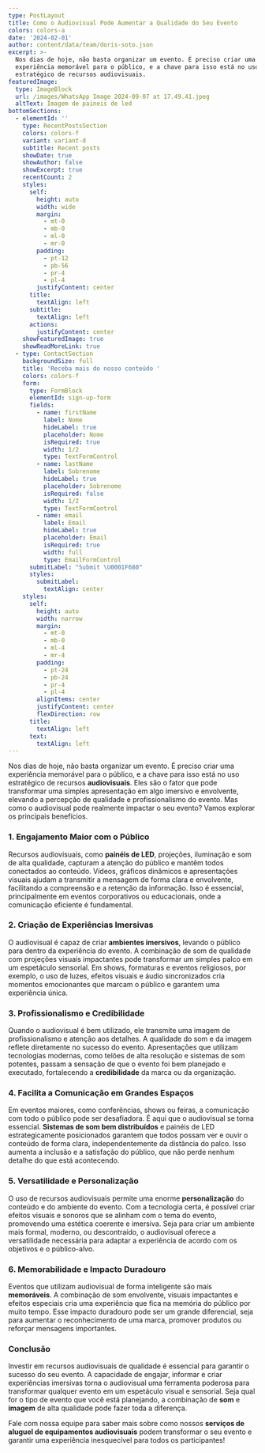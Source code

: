 ```yaml
---
type: PostLayout
title: Como o Audiovisual Pode Aumentar a Qualidade do Seu Evento
colors: colors-a
date: '2024-02-01'
author: content/data/team/doris-soto.json
excerpt: >-
  Nos dias de hoje, não basta organizar um evento. É preciso criar uma
  experiência memorável para o público, e a chave para isso está no uso
  estratégico de recursos audiovisuais.
featuredImage:
  type: ImageBlock
  url: /images/WhatsApp Image 2024-09-07 at 17.49.41.jpeg
  altText: Imagem de paineis de led
bottomSections:
  - elementId: ''
    type: RecentPostsSection
    colors: colors-f
    variant: variant-d
    subtitle: Recent posts
    showDate: true
    showAuthor: false
    showExcerpt: true
    recentCount: 2
    styles:
      self:
        height: auto
        width: wide
        margin:
          - mt-0
          - mb-0
          - ml-0
          - mr-0
        padding:
          - pt-12
          - pb-56
          - pr-4
          - pl-4
        justifyContent: center
      title:
        textAlign: left
      subtitle:
        textAlign: left
      actions:
        justifyContent: center
    showFeaturedImage: true
    showReadMoreLink: true
  - type: ContactSection
    backgroundSize: full
    title: 'Receba mais do nosso conteúdo '
    colors: colors-f
    form:
      type: FormBlock
      elementId: sign-up-form
      fields:
        - name: firstName
          label: Nome
          hideLabel: true
          placeholder: Nome
          isRequired: true
          width: 1/2
          type: TextFormControl
        - name: lastName
          label: Sobrenome
          hideLabel: true
          placeholder: Sobrenome
          isRequired: false
          width: 1/2
          type: TextFormControl
        - name: email
          label: Email
          hideLabel: true
          placeholder: Email
          isRequired: true
          width: full
          type: EmailFormControl
      submitLabel: "Submit \U0001F680"
      styles:
        submitLabel:
          textAlign: center
    styles:
      self:
        height: auto
        width: narrow
        margin:
          - mt-0
          - mb-0
          - ml-4
          - mr-4
        padding:
          - pt-24
          - pb-24
          - pr-4
          - pl-4
        alignItems: center
        justifyContent: center
        flexDirection: row
      title:
        textAlign: left
      text:
        textAlign: left
---
```

Nos dias de hoje, não basta organizar um evento. É preciso criar uma experiência memorável para o público, e a chave para isso está no uso estratégico de recursos **audiovisuais**. Eles são o fator que pode transformar uma simples apresentação em algo imersivo e envolvente, elevando a percepção de qualidade e profissionalismo do evento. Mas como o audiovisual pode realmente impactar o seu evento? Vamos explorar os principais benefícios.

### 1. **Engajamento Maior com o Público**

Recursos audiovisuais, como **painéis de LED**, projeções, iluminação e som de alta qualidade, capturam a atenção do público e mantêm todos conectados ao conteúdo. Vídeos, gráficos dinâmicos e apresentações visuais ajudam a transmitir a mensagem de forma clara e envolvente, facilitando a compreensão e a retenção da informação. Isso é essencial, principalmente em eventos corporativos ou educacionais, onde a comunicação eficiente é fundamental.

### 2. **Criação de Experiências Imersivas**

O audiovisual é capaz de criar **ambientes imersivos**, levando o público para dentro da experiência do evento. A combinação de som de qualidade com projeções visuais impactantes pode transformar um simples palco em um espetáculo sensorial. Em shows, formaturas e eventos religiosos, por exemplo, o uso de luzes, efeitos visuais e áudio sincronizados cria momentos emocionantes que marcam o público e garantem uma experiência única.

### 3. **Profissionalismo e Credibilidade**

Quando o audiovisual é bem utilizado, ele transmite uma imagem de profissionalismo e atenção aos detalhes. A qualidade do som e da imagem reflete diretamente no sucesso do evento. Apresentações que utilizam tecnologias modernas, como telões de alta resolução e sistemas de som potentes, passam a sensação de que o evento foi bem planejado e executado, fortalecendo a **credibilidade** da marca ou da organização.

### 4. **Facilita a Comunicação em Grandes Espaços**

Em eventos maiores, como conferências, shows ou feiras, a comunicação com todo o público pode ser desafiadora. É aqui que o audiovisual se torna essencial. **Sistemas de som bem distribuídos** e painéis de LED estrategicamente posicionados garantem que todos possam ver e ouvir o conteúdo de forma clara, independentemente da distância do palco. Isso aumenta a inclusão e a satisfação do público, que não perde nenhum detalhe do que está acontecendo.

### 5. **Versatilidade e Personalização**

O uso de recursos audiovisuais permite uma enorme **personalização** do conteúdo e do ambiente do evento. Com a tecnologia certa, é possível criar efeitos visuais e sonoros que se alinham com o tema do evento, promovendo uma estética coerente e imersiva. Seja para criar um ambiente mais formal, moderno, ou descontraído, o audiovisual oferece a versatilidade necessária para adaptar a experiência de acordo com os objetivos e o público-alvo.

### 6. **Memorabilidade e Impacto Duradouro**

Eventos que utilizam audiovisual de forma inteligente são mais **memoráveis**. A combinação de som envolvente, visuais impactantes e efeitos especiais cria uma experiência que fica na memória do público por muito tempo. Esse impacto duradouro pode ser um grande diferencial, seja para aumentar o reconhecimento de uma marca, promover produtos ou reforçar mensagens importantes.

### Conclusão

Investir em recursos audiovisuais de qualidade é essencial para garantir o sucesso do seu evento. A capacidade de engajar, informar e criar experiências imersivas torna o audiovisual uma ferramenta poderosa para transformar qualquer evento em um espetáculo visual e sensorial. Seja qual for o tipo de evento que você está planejando, a combinação de **som** e **imagem** de alta qualidade pode fazer toda a diferença.



Fale com nossa equipe para saber mais sobre como nossos **serviços de aluguel de equipamentos audiovisuais** podem transformar o seu evento e garantir uma experiência inesquecível para todos os participantes!
